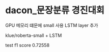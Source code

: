# dacon_문장분류 경진대회

GPU 메모리 떄문에 small 사용
LSTM layer 추가

klue/roberta-small + LSTM 

test f1 score 0.72558
